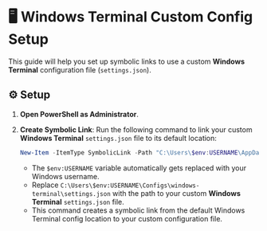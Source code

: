 # 🖥️ Windows Terminal Custom Config Setup

This guide will help you set up symbolic links to use a custom **Windows Terminal** configuration file (`settings.json`).

## ⚙️ Setup

1. **Open PowerShell as Administrator**.

2. **Create Symbolic Link**:
   Run the following command to link your custom **Windows Terminal** `settings.json` file to its default location:

   ```powershell
   New-Item -ItemType SymbolicLink -Path "C:\Users\$env:USERNAME\AppData\Local\Packages\Microsoft.WindowsTerminal_8wekyb3d8bbwe\LocalState\settings.json" -Target "C:\Users\$env:USERNAME\Configs\windows-terminal\settings.json"
   ```

   - The `$env:USERNAME` variable automatically gets replaced with your Windows username.
   - Replace `C:\Users\$env:USERNAME\Configs\windows-terminal\settings.json` with the path to your custom **Windows Terminal** `settings.json` file.
   - This command creates a symbolic link from the default Windows Terminal config location to your custom configuration file.
